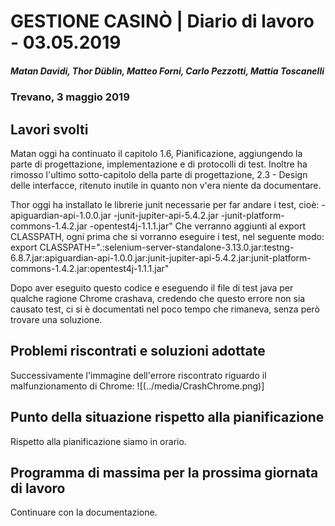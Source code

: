 # GESTIONE CASINÒ | Diario di lavoro - 03.05.2019

##### Matan Davidi, Thor Düblin, Matteo Forni, Carlo Pezzotti, Mattia Toscanelli

### Trevano, 3 maggio 2019

## Lavori svolti

Matan oggi ha continuato il capitolo 1.6, Pianificazione, aggiungendo la parte di 	progettazione, implementazione e di protocolli di test. Inoltre ha rimosso l'ultimo sotto-capitolo della parte di 	progettazione, 2.3 - Design delle interfacce, ritenuto inutile in quanto non v'era niente da documentare.

Thor oggi ha installato le librerie junit necessarie per far andare i test, cioè:
-apiguardian-api-1.0.0.jar
-junit-jupiter-api-5.4.2.jar
-junit-platform-commons-1.4.2.jar
-opentest4j-1.1.1.jar"
Che verranno aggiunti al export CLASSPATH, ogni prima che si vorranno eseguire i test, nel seguente modo:
export CLASSPATH=".:selenium-server-standalone-3.13.0.jar:testng-6.8.7.jar:apiguardian-api-1.0.0.jar:junit-jupiter-api-5.4.2.jar:junit-platform-commons-1.4.2.jar:opentest4j-1.1.1.jar"

Dopo aver eseguito questo codice e eseguendo il file di test java per qualche ragione Chrome crashava, credendo che questo errore non sia causato test, ci si è documentati nel poco tempo che rimaneva, senza però trovare una soluzione.


## Problemi riscontrati e soluzioni adottate
Successivamente l'immagine dell'errore riscontrato riguardo il malfunzionamento di Chrome:
![(../media/CrashChrome.png)]

## Punto della situazione rispetto alla pianificazione

Rispetto alla pianificazione siamo in orario.

## Programma di massima per la prossima giornata di lavoro
Continuare con la documentazione.
